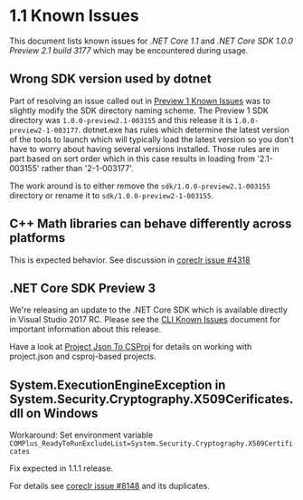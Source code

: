 # 1.1 Known Issues

This document lists known issues for *.NET Core 1.1* and *.NET Core SDK 1.0.0 Preview 2.1 build 3177* which may be encountered during usage.

## Wrong SDK version used by dotnet

Part of resolving an issue called out in [Preview 1 Known Issues](1.1.0-preview1-known-issues.md) was to slightly modify the SDK directory naming scheme. The Preview 1 SDK directory was `1.0.0-preview2.1-003155` and this release it is `1.0.0-preview2-1-003177`. dotnet.exe has rules which determine the latest version of the tools to launch which will typically load the latest version so you don't have to worry about having several versions installed. Those rules are in part based on sort order which in this case results in loading from '2.1-003155' rather than '2-1-003177'.

The work around is to either remove the `sdk/1.0.0-preview2.1-003155` directory or rename it to `sdk/1.0.0-preview2-1-003155`.

## C++ Math libraries can behave differently across platforms

This is expected behavior. See discussion in [coreclr issue #4318](https://github.com/dotnet/coreclr/issues/4318)

## .NET Core SDK Preview 3

We're releasing an update to the .NET Core SDK which is available directly in Visual Studio 2017 RC. Please see the [CLI Known Issues](https://github.com/dotnet/core/blob/main/cli/known-issues.md) document for important information about this release.

Have a look at [Project Json To CSProj](https://github.com/dotnet/cli/blob/rel/1.0.0/Documentation/ProjectJsonToCSProj.md) for details on working with project.json and csproj-based projects.

## System.ExecutionEngineException in System.Security.Cryptography.X509Cerificates.dll on Windows

Workaround: Set environment variable `COMPlus_ReadyToRunExcludeList=System.Security.Cryptography.X509Certificates`

Fix expected in 1.1.1 release.

For details see [coreclr issue #8148](https://github.com/dotnet/coreclr/issues/8148) and its duplicates.
